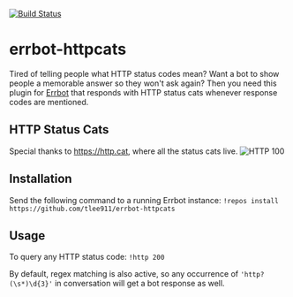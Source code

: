[![Build Status](https://travis-ci.org/tlee911/errbot-httpcats.svg?branch=master)](https://travis-ci.org/tlee911/errbot-httpcats)

# errbot-httpcats
Tired of telling people what HTTP status codes mean?  Want a bot to show people a memorable answer so they won't ask again?
Then you need this plugin for [Errbot](http://errbot.io) that responds with HTTP status cats whenever response codes are mentioned.

## HTTP Status Cats
Special thanks to https://http.cat, where all the status cats live.
![HTTP 100](https://http.cat/100)

## Installation
Send the following command to a running Errbot instance:
`!repos install https://github.com/tlee911/errbot-httpcats`

## Usage
To query any HTTP status code:
`!http 200`

By default, regex matching is also active, so any occurrence of `'http?(\s*)\d{3}'` in conversation will get a bot response as well.
